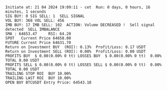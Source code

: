     Initiate at: 21 04 2024 19:09:11 - cet  Run: 0 days, 0 hours, 16 minutes, 1 seconds
    SIG BUY: 0 SIG SELL: 1  SELL SIGNAL
    VOL BUY: 368 VOL SELL: 456
    IMB BUY: 17 IMB SELL: 102  ACTION: Volume DECREASED !  Sell signal detected  SELL IMBALANCE
    SMA : 64653.47     RSI: 64.20
    SPOT   Current Price 64658.00
    FUTURE Current Price 64631.70
    Return on Investment BUY  (ROI): 0.13%  Profit/Loss: 0.17 USDT
    Return on Investment SELL (ROI): 0.00%  Profit/Loss: 0.00 USDT
    PROFITS BUY  $ 0.00(0.00% 0 tt) LOSSES BUY  $ 0.00(0.00% 0 tt)  0.00%  TOTAL 0.00 USDT
    PROFITS SELL $ 0.00(0.00% 0 tt) LOSSES SELL $ 0.00(0.00% 0 tt)  0.00%  TOTAL 0.00 USDT
    TRAILING STOP ROI  BUY 10.00%
    TRAILING LAST ROI  BUY 10.00%
    OPEN BUY BTCUSDT Entry Price: 64543.10
